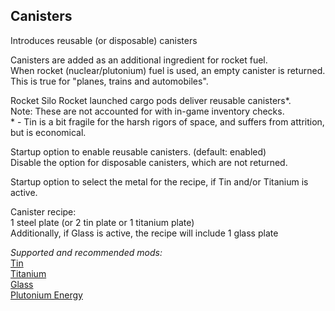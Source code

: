 ## Canisters
Introduces reusable (or disposable) canisters  

Canisters are added as an additional ingredient for rocket fuel.  
When rocket (nuclear/plutonium) fuel is used, an empty canister is returned.  
This is true for "planes, trains and automobiles".  

Rocket Silo Rocket launched cargo pods deliver reusable canisters*.  
Note: These are not accounted for with in-game inventory checks.  
\* - Tin is a bit fragile for the harsh rigors of space, and suffers from attrition, but is economical.  

Startup option to enable reusable canisters. (default: enabled)  
Disable the option for disposable canisters, which are not returned.  

Startup option to select the metal for the recipe, if Tin and/or Titanium is active.  

Canister recipe:  
1 steel plate (or 2 tin plate or 1 titanium plate)  
Additionally, if Glass is active, the recipe will include 1 glass plate  

*Supported and recommended mods:*  
[Tin](https://mods.factorio.com/mod/bztin)  
[Titanium](https://mods.factorio.com/mod/bztitanium)  
[Glass](https://mods.factorio.com/mod/Glass)  
[Plutonium Energy](https://mods.factorio.com/mod/PlutoniumEnergy)  
